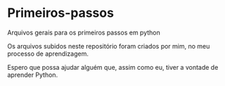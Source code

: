 # Primeiros-passos
Arquivos gerais para os primeiros passos em python

Os arquivos subidos neste repositório foram criados por mim, no meu processo de aprendizagem. 

Espero que possa ajudar alguém que, assim como eu, tiver a vontade de aprender Python. 
